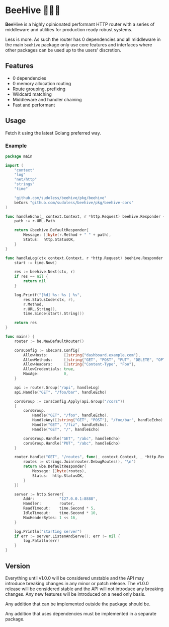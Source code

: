 # BeeHive 🐝🐝🐝

**Be**eHive is a highly opinionated performant HTTP router with a
series of middleware and utilities for production ready robust systems.

Less is more. As such the router has 0 dependencies and all middleware
in the main `beehive` package only use core features and interfaces where
other packages can be used up to the users' discretion.

## Features

- 0 dependencies
- 0 memory allocation routing
- Route grouping, prefixing
- Wildcard matching
- Middleware and handler chaining
- Fast and performant

## Usage

Fetch it using the latest Golang preferred way.

### Example

```go
package main

import (
	"context"
	"log"
	"net/http"
	"strings"
	"time"

	"github.com/sudoless/beehive/pkg/beehive"
	beCors "github.com/sudoless/beehive/pkg/beehive-cors"
)

func handleEcho(_ context.Context, r *http.Request) beehive.Responder {
	path := r.URL.Path

	return &beehive.DefaultResponder{
		Message: []byte(r.Method + " " + path),
		Status:  http.StatusOK,
	}
}

func handleLog(ctx context.Context, r *http.Request) beehive.Responder {
	start := time.Now()

	res := beehive.Next(ctx, r)
	if res == nil {
		return nil
	}

	log.Printf("[%d] %s: %s | %s",
		res.StatusCode(ctx, r),
		r.Method,
		r.URL.String(),
		time.Since(start).String())

	return res
}

func main() {
	router := be.NewDefaultRouter()

	corsConfig := &beCors.Config{
		AllowHosts:       []string{"dashboard.example.com"},
		AllowMethods:     []string{"GET", "POST", "PUT", "DELETE", "OPTIONS"},
		AllowHeaders:     []string{"Content-Type", "Foo"},
		AllowCredentials: true,
		MaxAge:           0,
	}

	api := router.Group("/api", handleLog)
	api.Handle("GET", "/foo/bar", handleEcho)

	corsGroup := corsConfig.Apply(api.Group("/cors"))
	{
		corsGroup.
			Handle("GET", "/foo", handleEcho).
			HandleAny([]string{"GET", "POST"}, "/foo/bar", handleEcho).
			Handle("GET", "/fiz", handleEcho).
			Handle("GET", "/", handleEcho)

		corsGroup.Handle("GET", "/abc", handleEcho)
		corsGroup.Handle("PUT", "/abc", handleEcho)
	}

	router.Handle("GET", "/routes", func(_ context.Context, _ *http.Request) be.Responder {
		routes := strings.Join(router.DebugRoutes(), "\n")
		return &be.DefaultResponder{
			Message: []byte(routes),
			Status:  http.StatusOK,
		}
	})

	server := http.Server{
		Addr:           "127.0.0.1:8888",
		Handler:        router,
		ReadTimeout:    time.Second * 5,
		IdleTimeout:    time.Second * 10,
		MaxHeaderBytes: 1 << 16,
	}

	log.Println("starting server")
	if err := server.ListenAndServe(); err != nil {
		log.Fatalln(err)
	}
}
```

## Version

Everything until v1.0.0 will be considered unstable and the API may introduce breaking changes in any minor or patch
release. The v1.0.0 release will be considered stable and the API will not introduce any breaking changes. Any new
features will be introduced on a need only basis.

Any addition that can be implemented outside the package should be.

Any addition that uses dependencies must be implemented in a separate package.

